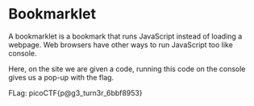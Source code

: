 # Bookmarklet

A bookmarklet is a bookmark that runs JavaScript instead of loading a webpage. Web browsers have other ways to run JavaScript too like console.

Here, on the site we are given a code, running this code on the console gives us a pop-up with the flag.

FLag: picoCTF{p@g3_turn3r_6bbf8953}
